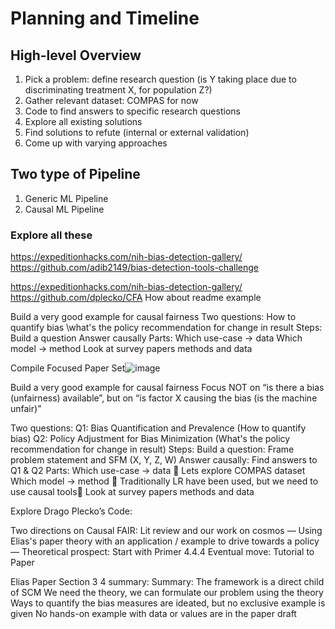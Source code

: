 # Planning and Timeline

## High-level Overview
1. Pick a problem: define research question (is Y taking place due to discriminating treatment X, for population Z?)
2. Gather relevant dataset: COMPAS for now
3. Code to find answers to specific research questions
4. Explore all existing solutions
5. Find solutions to refute (internal or external validation)
6. Come up with varying approaches

## Two type of Pipeline
1. Generic ML Pipeline
2. Causal ML Pipeline

### Explore all these
https://expeditionhacks.com/nih-bias-detection-gallery/
https://github.com/adib2149/bias-detection-tools-challenge 

https://expeditionhacks.com/nih-bias-detection-gallery/
https://github.com/dplecko/CFA 
How about readme example


Build a very good example for causal fairness
Two questions: 
How to quantify bias 
\what's the policy recommendation for change in result
Steps:
Build a question
Answer causally
Parts:
Which use-case → data
Which model → method
Look at survey papers methods and data

Compile Focused Paper Set![image](https://github.com/adib2149/causal-fairness-analysis/assets/6183958/e5cc123c-13d1-4117-940c-30ec34bd9c6b)




Build a very good example for causal fairness
Focus NOT on “is there a bias (unfairness) available”, but on “is factor X causing the bias (is the machine unfair)”

Two questions: 
Q1: Bias Quantification and Prevalence (How to quantify bias)
Q2: Policy Adjustment for Bias Minimization (What's the policy recommendation for change in result)
Steps:
Build a question: Frame problem statement and SFM (X, Y, Z, W)
Answer causally: Find answers to Q1 & Q2
Parts:
Which use-case → data  Lets explore COMPAS dataset
Which model → method  Traditionally LR have been used, but we need to use causal tools
Look at survey papers methods and data



Explore Drago Plecko’s Code: 

Two directions on Causal FAIR: Lit review and our work on cosmos
— Using Elias's paper theory with an application / example to drive towards a policy
— Theoretical prospect: Start with Primer 4.4.4
Eventual move: Tutorial to Paper

Elias Paper Section 3 4 summary: Summary:
The framework is a direct child of SCM
We need the theory, we can formulate our problem using the theory
Ways to quantify the bias measures are ideated, but no exclusive example is given
No hands-on example with data or values are in the paper draft

